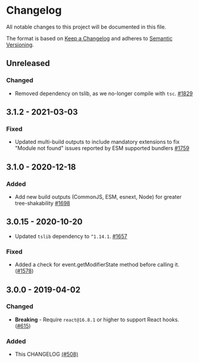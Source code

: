 # Changelog

All notable changes to this project will be documented in this file.

The format is based on [Keep a Changelog](http://keepachangelog.com/en/1.0.0/)
and adheres to [Semantic Versioning](http://semver.org/spec/v2.0.0.html).

## Unreleased

### Changed

- Removed dependency on tslib, as we no-longer compile with `tsc`. [#1829](https://github.com/Shopify/quilt/pull/1829)

## 3.1.2 - 2021-03-03

### Fixed

- Updated multi-build outputs to include mandatory extensions to fix "Module not found" issues reported by ESM supported bundlers [#1759](https://github.com/Shopify/quilt/pull/1759)

## 3.1.0 - 2020-12-18

### Added

- Add new build outputs (CommonJS, ESM, esnext, Node) for greater tree-shakability [#1698](https://github.com/Shopify/quilt/pull/1698)

## 3.0.15 - 2020-10-20

- Updated `tslib` dependency to `^1.14.1`. [#1657](https://github.com/Shopify/quilt/pull/1657)

### Fixed

- Added a check for event.getModifierState method before calling it. ([#1578](https://github.com/Shopify/quilt/pull/1578))

## 3.0.0 - 2019-04-02

### Changed

- **Breaking** - Require `react@16.8.1` or higher to support React hooks. ([#615](https://github.com/Shopify/quilt/pull/615))

### Added

- This CHANGELOG [(#508)](https://github.com/Shopify/quilt/pull/508)

